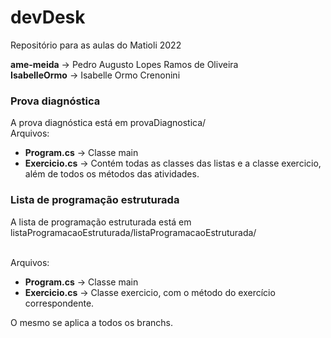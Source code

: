 # devDesk
Repositório para as aulas do Matioli
2022

**ame-meida**       -> Pedro Augusto Lopes Ramos de Oliveira <br>
**IsabelleOrmo**   -> Isabelle Ormo Crenonini
 
### Prova diagnóstica
A prova diagnóstica está em provaDiagnostica/
<br> Arquivos:
* **Program.cs** -> Classe main
* **Exercicio.cs** -> Contém todas as classes das listas e a classe exercicio, além de todos os métodos das atividades.

 
### Lista de programação estruturada
A lista de programação estruturada está em listaProgramacaoEstruturada/listaProgramacaoEstruturada/ 

<br> Arquivos:
* **Program.cs** -> Classe main
* **Exercicio.cs** -> Classe exercicio, com o método do exercício correspondente. 

O mesmo se aplica a todos os branchs. 
